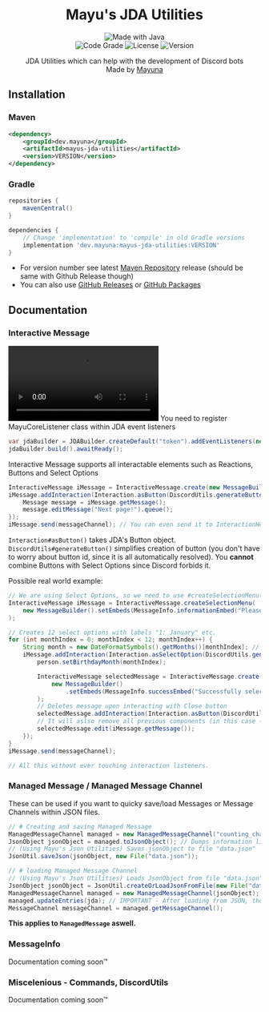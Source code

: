 <p align="center">
  <h1 align="center">Mayu's JDA Utilities</h1>
</p>
<p align="center">
  <img src="http://ForTheBadge.com/images/badges/made-with-java.svg" alt="Made with Java">
  <br>
  <img src="https://www.code-inspector.com/project/29506/status/svg" alt="Code Grade">
  <img src="https://img.shields.io/github/license/lilmayu/MayusJDAUtilities.svg" alt="License">
  <img src="https://img.shields.io/github/v/release/lilmayu/MayusJDAUtilities.svg" alt="Version">
</p>
<p align="center">
    JDA Utilities which can help with the development of Discord bots
  <br>
  Made by <a href="https://mayuna.dev">Mayuna</a>
</p>

## Installation
### Maven
```xml
<dependency>
    <groupId>dev.mayuna</groupId>
    <artifactId>mayus-jda-utilities</artifactId>
    <version>VERSION</version>
</dependency>
```
### Gradle
```gradle
repositories {
    mavenCentral()
}

dependencies {
    // Change 'implementation' to 'compile' in old Gradle versions
    implementation 'dev.mayuna:mayus-jda-utilities:VERSION'
}
```
- For version number see latest [Maven Repository](https://mvnrepository.com/artifact/dev.mayuna/mayus-jda-utilities) release (should be same with Github Release though)
- You can also use [GitHub Releases](https://github.com/lilmayu/MayusJDAUtilities/releases) or [GitHub Packages](https://github.com/lilmayu/MayusJDAUtilities/packages/)

## Documentation
### Interactive Message
![Showcase](https://user-images.githubusercontent.com/52459400/142770573-2d4dd7ca-241c-4c38-90ab-df96e737128e.mp4)
You need to register MayuCoreListener class within JDA event listeners
```java
var jdaBuilder = JDABuilder.createDefault("token").addEventListeners(new MayuCoreListener());
jdaBuilder.build().awaitReady();
```

Interactive Message supports all interactable elements such as Reactions, Buttons and Select Options
```java
InteractiveMessage iMessage = InteractiveMessage.create(new MessageBuilder("Demo"));
iMessage.addInteraction(Interaction.asButton(DiscordUtils.generateButton(ButtonStyle.PRIMARY, "Next Page")), () -> {
    Message message = iMessage.getMessage();
    message.editMessage("Next page!").queue();
});
iMessage.send(messageChannel); // You can even send it to InteractionHook
```
`Interaction#asButton()` takes JDA's Button object. `DiscordUtils#generateButton()` simplifies creation of button (you don't have to worry about button id, since it is all automatically resolved). You **cannot** combine Buttons with Select Options since Discord forbids it.

Possible real world example:
```java
// We are using Select Options, so we need to use #createSelectionMenu()
InteractiveMessage iMessage = InteractiveMessage.createSelectionMenu(
    new MessageBuilder().setEmbeds(MessageInfo.informationEmbed("Please, select your birthday month.").build())
);

// Creates 12 select options with labels "1: January" etc.
for (int monthIndex = 0; monthIndex < 12; monthIndex++) {
    String month = new DateFormatSymbols().getMonths()[monthIndex]; // Gets name of the month by it's number
    iMessage.addInteraction(Interaction.asSelectOption(DiscordUtils.generateSelectOption((monthIndex + 1) + ": " + month)), () -> {
        person.setBirthdayMonth(monthIndex);

        InteractiveMessage selectedMessage = InteractiveMessage.create(
            new MessageBuilder()
                .setEmbeds(MessageInfo.successEmbed("Successfully selected " + month + " as your birthday month!").build())
        );
        // Deletes message upon interacting with Close button
        selectedMessage.addInteraction(Interaction.asButton(DiscordUtils.generateCloseButton(ButtonStyle.DANGER)), selectedMessage::delete);
        // It will aslso remove all previous components (in this case - remove select options)
        selectedMessage.edit(iMessage.getMessage());
    });
}
iMessage.send(messageChannel);

// All this without ever touching interaction listeners.
```

### Managed Message / Managed Message Channel
These can be used if you want to quicky save/load Messages or Message Channels within JSON files.
```java
// # Creating and saving Managed Message
ManagedMessageChannel managed = new ManagedMessageChannel("counting_channel", textChannel.getGuild(), textChannel);
JsonObject jsonObject = managed.toJsonObject(); // Dumps information like text channel ID and guild ID into JsonObject
// (Using Mayu's Json Utilities) Saves jsonObject to file "data.json"
JsonUtil.saveJson(jsonObject, new File("data.json"));

// # loading Managed Message Channel
// (Using Mayu's Json Utilities) Loads JsonObject from file "data.json"
JsonObject jsonObject = JsonUtil.createOrLoadJsonFromFile(new File("data.json"));
ManagedMessageChannel managed = new ManagedMessageChannel(jsonObject); // Loads IDs from jsonObject
managed.updateEntries(jda); // IMPORTANT - After loading from JSON, there are only IDs! You need to get Guild and MessageChannel information from Discord using JDA to use them (well, using #updateEntires() method).
MessageChannel messageChannel = managed.getMessageChannel();
```
**This applies to `ManagedMessage` aswell.**

### MessageInfo
Documentation coming soon:tm:

### Miscelenious - Commands, DiscordUtils
Documentation coming soon:tm:
